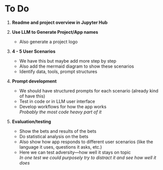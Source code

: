 # To Do

1. **Readme and project overview in Jupyter Hub**

2. **Use LLM to Generate Project/App names**
   - Also generate a project logo

3. **4 - 5 User Scenarios**
   - We have this but maybe add more step by step
   - Also add the mermaid diagram to show these scenarios
   - Identify data, tools, prompt structures

4. **Prompt development**
   - We should have structured prompts for each scenario (already kind of have this)
   - Test in code or in LLM user interface
   - Develop workflows for how the app works  
     *Probably the most code heavy part of it*

5. **Evaluation/testing**
   - Show the bets and results of the bets
   - Do statistical analysis on the bets
   - Also show how app responds to different user scenarios (like the language it uses, questions it asks, etc.)
   - Here we can test adversity—how well it stays on topic  
     *In one test we could purposely try to distract it and see how well it does*
